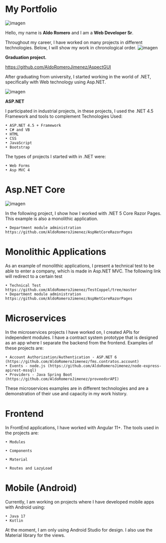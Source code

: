 # My Portfolio

![imagen](https://github.com/AldoRomeroJimenez/MyPortfolio/assets/112647926/8ac12492-bb93-4c6b-b839-c6a355a0024a)

Hello, my name is **Aldo Romero** and I am a **Web Developer Sr**. 

Throughout my career, I have worked on many projects in different technologies. Below, I will show my work in chronological order.
![imagen](https://github.com/AldoRomeroJimenez/MyPortfolio/assets/112647926/16c4ce8e-601c-4651-a389-2a3caf98beb1)

**Graduation project.**

https://github.com/AldoRomeroJimenez/AspectGUI

After graduating from university, I started working in the world of .NET, specifically with Web technology using Asp.NET.



![imagen](https://github.com/AldoRomeroJimenez/MyPortfolio/assets/112647926/6d914b07-16e6-4c85-bbe1-698e7085a95f)




**ASP.NET**

I participated in industrial projects, in these projects, I used the .NET 4.5 Framework and tools to complement Technologies Used:

    • ASP.NET 4.5 + Framework
    • C# and VB
    • HTML
    • CSS
    • JavaScript
    • Bootstrap

The types of projects I started with in .NET were:
    
    • Web Forms
    • Asp MVC 4

# Asp.NET Core
![imagen](https://github.com/AldoRomeroJimenez/MyPortfolio/assets/112647926/20bf479b-1deb-4126-ae6a-39030094cb92)

In the following project, I show how I worked with .NET 5 Core Razor Pages. This example is also a monolithic application.

    • Department module administration https://github.com/AldoRomeroJimenez/AspNetCoreRazorPages

# Monolithic Applications
As an example of monolithic applications, I present a technical test to be able to enter a company, which is made in Asp.NET MVC. The following link will redirect to a certain test

    • Technical Test https://github.com/AldoRomeroJimenez/TestCoppel/tree/master
    • Department module administration https://github.com/AldoRomeroJimenez/AspNetCoreRazorPages


# Microservices
In the microservices projects I have worked on, I created APIs for independent modules. I have a contract system prototype that is designed as an app where I separate the backend from the frontend. Examples of these projects are:

    • Account Authorization/Authentication - ASP.NET 6 (https://github.com/AldoRomeroJimenez/fms.contratos.account)
    • Events - node.js (https://github.com/AldoRomeroJimenez/node-express-apirest-mssql)
    • Providers - Java Spring Boot (https://github.com/AldoRomeroJimenez/proveedorAPI)

These microservices examples are in different technologies and are a demonstration of their use and capacity in my work history.

# Frontend
In FrontEnd applications, I have worked with Angular 11+. The tools used in the projects are:

    • Modules
    
    • Components
    
    • Material
    
    • Routes and LazyLoad

# Mobile (Android)
Currently, I am working on projects where I have developed mobile apps with Android using:

    • Java 17
    • Kotlin

At the moment, I am only using Android Studio for design. I also use the Material library for the views.
